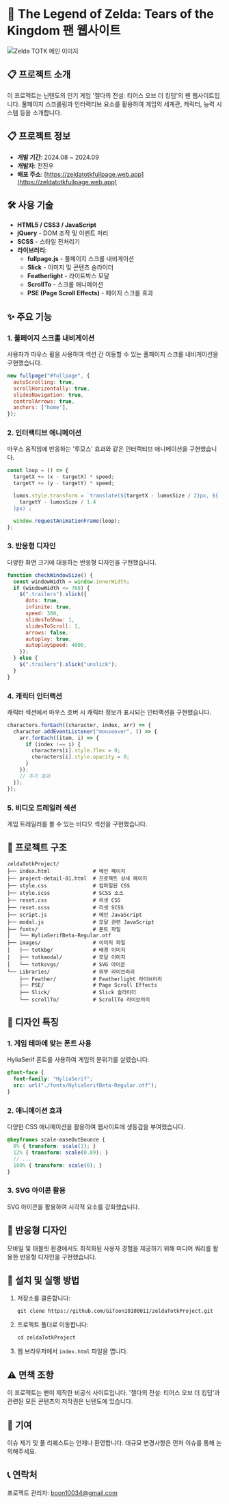 # 🏹 The Legend of Zelda: Tears of the Kingdom 팬 웹사이트

![Zelda TOTK 메인 이미지](https://zeldatotkfullpage.web.app/images/totkbg/logo-intro-2x.webp)

## 📋 프로젝트 소개

이 프로젝트는 닌텐도의 인기 게임 '젤다의 전설: 티어스 오브 더 킹덤'의 팬 웹사이트입니다. 풀페이지 스크롤링과 인터랙티브 요소를 활용하여 게임의 세계관, 캐릭터, 능력 시스템 등을 소개합니다.

## 📋 프로젝트 정보

- **개발 기간**: 2024.08 ~ 2024.09
- **개발자**: 전진우
- **배포 주소**: [https://zeldatotkfullpage.web.app](https://zeldatotkfullpage.web.app)

## 🛠️ 사용 기술

- **HTML5 / CSS3 / JavaScript**
- **jQuery** - DOM 조작 및 이벤트 처리
- **SCSS** - 스타일 전처리기
- **라이브러리**:
  - **fullpage.js** - 풀페이지 스크롤 내비게이션
  - **Slick** - 이미지 및 콘텐츠 슬라이더
  - **Featherlight** - 라이트박스 모달
  - **ScrollTo** - 스크롤 애니메이션
  - **PSE (Page Scroll Effects)** - 페이지 스크롤 효과

## ✨ 주요 기능

### 1. 풀페이지 스크롤 내비게이션
사용자가 마우스 휠을 사용하여 섹션 간 이동할 수 있는 풀페이지 스크롤 내비게이션을 구현했습니다.

```javascript
new fullpage("#fullpage", {
  autoScrolling: true,
  scrollHorizontally: true,
  slidesNavigation: true,
  controlArrows: true,
  anchors: ["home"],
});
```

### 2. 인터랙티브 애니메이션
마우스 움직임에 반응하는 '루모스' 효과와 같은 인터랙티브 애니메이션을 구현했습니다.

```javascript
const loop = () => {
  targetX += (x - targetX) * speed;
  targetY += (y - targetY) * speed;

  lumos.style.transform = `translate(${targetX - lumosSize / 2}px, ${
    targetY - lumosSize / 1.4
  }px)`;

  window.requestAnimationFrame(loop);
};
```

### 3. 반응형 디자인
다양한 화면 크기에 대응하는 반응형 디자인을 구현했습니다.

```javascript
function checkWindowSize() {
  const windowWidth = window.innerWidth;
  if (windowWidth <= 768) {
    $(".trailers").slick({
      dots: true,
      infinite: true,
      speed: 300,
      slidesToShow: 1,
      slidesToScroll: 1,
      arrows: false,
      autoplay: true,
      autoplaySpeed: 4000,
    });
  } else {
    $(".trailers").slick("unslick");
  }
}
```

### 4. 캐릭터 인터랙션
캐릭터 섹션에서 마우스 호버 시 캐릭터 정보가 표시되는 인터랙션을 구현했습니다.

```javascript
characters.forEach((character, index, arr) => {
  character.addEventListener("mouseover", () => {
    arr.forEach((item, i) => {
      if (index !== i) {
        characters[i].style.flex = 0;
        characters[i].style.opacity = 0;
      }
    });
    // 추가 효과
  });
});
```

### 5. 비디오 트레일러 섹션
게임 트레일러를 볼 수 있는 비디오 섹션을 구현했습니다.

## 📁 프로젝트 구조

```
zeldaTotkProject/
├── index.html              # 메인 페이지
├── project-detail-01.html  # 프로젝트 상세 페이지
├── style.css               # 컴파일된 CSS
├── style.scss              # SCSS 소스
├── reset.css               # 리셋 CSS
├── reset.scss              # 리셋 SCSS
├── script.js               # 메인 JavaScript
├── modal.js                # 모달 관련 JavaScript
├── fonts/                  # 폰트 파일
│   └── HyliaSerifBeta-Regular.otf
├── images/                 # 이미지 파일
│   ├── totkbg/             # 배경 이미지
│   ├── totkmodal/          # 모달 이미지
│   └── totksvgs/           # SVG 아이콘
└── Libraries/              # 외부 라이브러리
    ├── Feather/            # Featherlight 라이브러리
    ├── PSE/                # Page Scroll Effects
    ├── Slick/              # Slick 슬라이더
    └── scrollTo/           # ScrollTo 라이브러리
```

## 🎨 디자인 특징

### 1. 게임 테마에 맞는 폰트 사용
HyliaSerif 폰트를 사용하여 게임의 분위기를 살렸습니다.

```scss
@font-face {
  font-family: "HyliaSerif";
  src: url("./fonts/HyliaSerifBeta-Regular.otf");
}
```

### 2. 애니메이션 효과
다양한 CSS 애니메이션을 활용하여 웹사이트에 생동감을 부여했습니다.

```scss
@keyframes scale-easeOutBounce {
  0% { transform: scale(1); }
  12% { transform: scale(0.89); }
  // ...
  100% { transform: scale(0); }
}
```

### 3. SVG 아이콘 활용
SVG 아이콘을 활용하여 시각적 요소를 강화했습니다.

## 📱 반응형 디자인

모바일 및 태블릿 환경에서도 최적화된 사용자 경험을 제공하기 위해 미디어 쿼리를 활용한 반응형 디자인을 구현했습니다.

## 🚀 설치 및 실행 방법

1. 저장소를 클론합니다:
   ```
   git clone https://github.com/GiToon10100011/zeldaTotkProject.git
   ```
2. 프로젝트 폴더로 이동합니다:
   ```
   cd zeldaTotkProject
   ```
3. 웹 브라우저에서 `index.html` 파일을 엽니다.

## ⚠️ 면책 조항

이 프로젝트는 팬이 제작한 비공식 사이트입니다. '젤다의 전설: 티어스 오브 더 킹덤'과 관련된 모든 콘텐츠의 저작권은 닌텐도에 있습니다.

## 👥 기여
이슈 제기 및 풀 리퀘스트는 언제나 환영합니다. 대규모 변경사항은 먼저 이슈를 통해 논의해주세요.

## 📞 연락처
프로젝트 관리자: boon10034@gmail.com